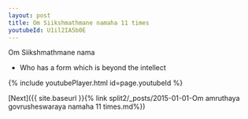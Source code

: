 ```yaml
---
layout: post
title: Om Siikshmathmane namaha 11 times
youtubeId: U1il2IA5b0E
---
```

 
 
Om Siikshmathmane nama 
 
 -  Who has a form which is beyond the intellect 
 
  
 
  
 
 
 
 
 
 


{% include youtubePlayer.html id=page.youtubeId %}
 
[Next]({{ site.baseurl }}{% link  split2/_posts/2015-01-01-Om amruthaya govrusheswaraya namaha 11 times.md%})
 
